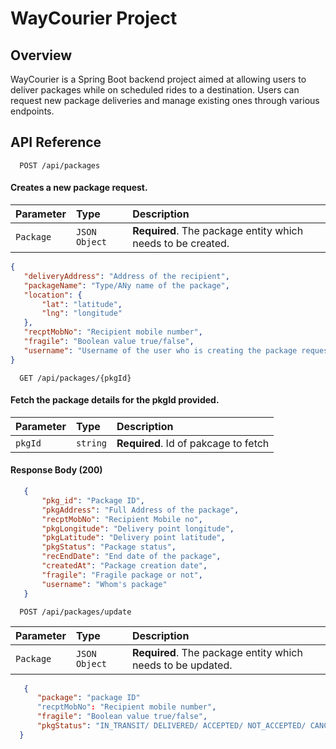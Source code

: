 
# WayCourier Project

## Overview

WayCourier is a Spring Boot backend project aimed at allowing users to deliver packages while on scheduled rides to a destination. Users can request new package deliveries and manage existing ones through various endpoints.

## API Reference

```http
  POST /api/packages
```

 ####  Creates a new package request.
 | Parameter | Type     | Description                |
| :-------- | :------- | :------------------------- |
| `Package` | `JSON Object` | **Required**. The package entity which needs to be created. |

   ```json
   {
      "deliveryAddress": "Address of the recipient",
      "packageName": "Type/ANy name of the package",
      "location": {
          "lat": "latitude",
          "lng": "longitude"
      },
      "recptMobNo": "Recipient mobile number",
      "fragile": "Boolean value true/false",
      "username": "Username of the user who is creating the package request"
  }
```

```http
  GET /api/packages/{pkgId}
```
####  Fetch the package details for the pkgId provided.
| Parameter | Type     | Description                       |
| :-------- | :------- | :-------------------------------- |
| `pkgId`      | `string` | **Required**. Id of pakcage to fetch |

#### Response Body (200)
```json
   {
       "pkg_id": "Package ID",
       "pkgAddress": "Full Address of the package",
       "recptMobNo": "Recipient Mobile no",
       "pkgLongitude": "Delivery point longitude",
       "pkgLatitude": "Delivery point latitude",
       "pkgStatus": "Package status",
       "recEndDate": "End date of the package",
       "createdAt": "Package creation date",
       "fragile": "Fragile package or not",
       "username": "Whom's package"
   }
```
```http
  POST /api/packages/update
```
| Parameter | Type     | Description                |
| :-------- | :------- | :------------------------- |
| `Package` | `JSON Object` | **Required**. The package entity which needs to be updated. |

```json
   {
      "package": "package ID"
      "recptMobNo": "Recipient mobile number",
      "fragile": "Boolean value true/false",
      "pkgStatus": "IN_TRANSIT/	DELIVERED/ ACCEPTED/ NOT_ACCEPTED/ CANCELLED/ CREATED"
  }
```